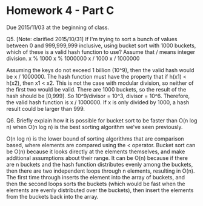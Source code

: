 Homework 4 - Part C
===================
Due 2015/11/03 at the beginning of class.

Q5. [Note: clarified 2015/10/31] If I'm trying to sort a bunch of values between 0 and 999,999,999 inclusive, using bucket sort with 1000 buckets, which of these is a valid hash function to use? Assume that / means integer division.
x % 1000
x % 1000000
x / 1000
x / 1000000

Assuming the keys do not exceed 1 billion (10^9), then the valid hash would be x / 1000000. The hash function must have the property that if h(x1) < h(x2), then 
x1 < x2. This is not the case with modular division, so neither of the first two would be valid. There are 1000 buckets, so the result of the hash should be [0,999]. 
So 10^9/divisor = 10^3, divisor = 10^6. Therefore, the valid hash function is x / 1000000. If x is only divided by 1000, a hash result could be larger than 999.

Q6. Briefly explain how it is possible for bucket sort to be faster than O(n log n) when O(n log n) is the best sorting algorithm we’ve seen previously.

O(n log n) is the lower bound of sorting algorithms that are comparison based, where elements are compared using the < operator. Bucket sort can be O(n) because 
it looks directly at the elements themselves, and make additional assumptions about their range. It can be O(n) because if there are n buckets and the hash 
function distributes evenly among the buckets, then there are two independent loops through n elements, resulting in O(n). The first time through inserts the 
element into the array of buckets, and then the second loops sorts the buckets (which would be fast when the elements are evenly distributed over the buckets), 
then insert the elements from the buckets back into the array.
